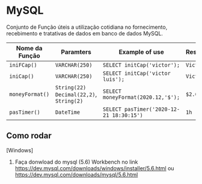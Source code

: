 # MySQL

Conjunto de Função úteis a utilização cotidiana no fornecimento, recebimento e tratativas de dados em banco de dados MySQL.


|	 Nome da Função   |                 Paramters                    |               Example of use              |      Result\Return      |
|---------------------|----------------------------------------------|-------------------------------------------|-------------------------|
|      `iniFCap()`    |           	`VARCHAR(250)`                   |    `SELECT initCap('victor');`            |      `Victor`           |
|      `iniCap()`     |             `VARCHAR(250)`                   |    `SELECT initCap('victor luis');`       |      `Victor Luis`      |
|  `moneyFormat()`    | `String(22)` `Decimal(22,2)`, `String(2)`    |    `SELECT moneyFormat(2020.12,'$');`     |      `$2.020,12`        |
|     `pasTimer()`    |                 `DateTime`                   |  `SELECT pasTimer('2020-12-21 18:30:15')` |      `1h`               |


## Como rodar
[Windows]
1. Faça donwload do mysql (5.6) Workbench no link
https://dev.mysql.com/downloads/windows/installer/5.6.html
ou
https://dev.mysql.com/downloads/mysql/5.6.html